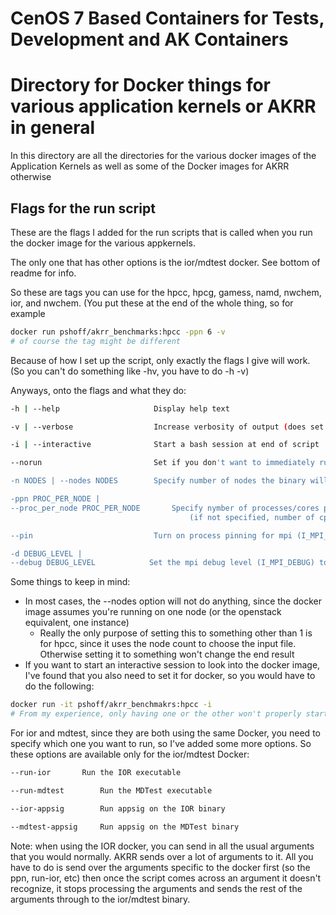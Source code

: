 # CenOS 7 Based Containers for Tests, Development and AK Containers

# Directory for Docker things for various application kernels or AKRR in general

In this directory are all the directories for the various docker images of the Application Kernels as well as some of the Docker images for AKRR otherwise

## Flags for the run script
These are the flags I added for the run scripts that is called when you run the docker image for the various appkernels.

The only one that has other options is the ior/mdtest docker. See bottom of readme for info.

So these are tags you can use for the hpcc, hpcg, gamess, namd, nwchem, ior, and nwchem.
(You put these at the end of the whole thing, so for example
```bash
docker run pshoff/akrr_benchmarks:hpcc -ppn 6 -v
# of course the tag might be different
```
Because of how I set up the script, only exactly the flags I give will work. (So you can't do something like -hv, you have to do -h -v)

Anyways, onto the flags and what they do:
```bash
-h | --help                     Display help text

-v | --verbose                  Increase verbosity of output (does set -x)

-i | --interactive              Start a bash session at end of script

--norun                         Set if you don't want to immediately run the binary

-n NODES | --nodes NODES        Specify number of nodes the binary will be running on (default 1)

-ppn PROC_PER_NODE |
--proc_per_node PROC_PER_NODE       Specify nymber of processes/cores per node
                                        (if not specified, number of cpu cores is used as found in /proc/cpuinfo)

--pin                           Turn on process pinning for mpi (I_MPI_PIN)

-d DEBUG_LEVEL |
--debug DEBUG_LEVEL            Set the mpi debug level (I_MPI_DEBUG) to the given value (0-5+, default 0)
```
Some things to keep in mind:

- In most cases, the --nodes option will not do anything, since the docker image assumes you're running on one node (or the openstack equivalent, one instance)
	- Really the only purpose of setting this to something other than 1 is for hpcc, since it uses the node count to choose the input file. Otherwise setting it to something won't change the end result
- If you want to start an interactive session to look into the docker image, I've found that you also need to set it for docker, so you would have to do the following:
```bash
docker run -it pshoff/akrr_benchmakrs:hpcc -i
# From my experience, only having one or the other won't properly start the interactive session
```

For ior and mdtest, since they are both using the same Docker, you need to specify which one you want to run, so I've added some more options. So these options are available only for the ior/mdtest Docker:
```bash
--run-ior		Run the IOR executable

--run-mdtest		Run the MDTest executable

--ior-appsig		Run appsig on the IOR binary

--mdtest-appsig		Run appsig on the MDTest binary
```
Note: when using the IOR docker, you can send in all the usual arguments that you would normally. AKRR sends over a lot of arguments to it. All you have to do is send over the arguments specific to the docker first (so the ppn, run-ior, etc) then once the script comes across an argument it doesn't recognize, it stops processing the arguments and sends the rest of the arguments through to the ior/mdtest binary.


